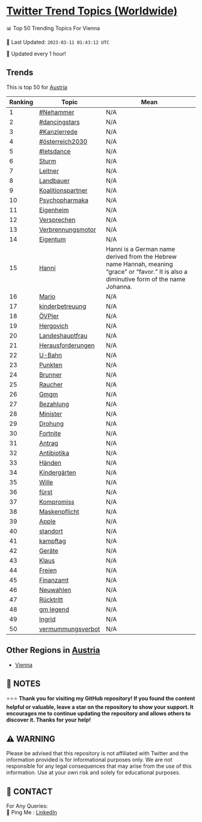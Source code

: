 [Twitter Trend Topics (Worldwide)](https://github.com/ErcinDedeoglu/Twitter-Trend-Topics)
==========


📊 Top 50 Trending Topics For Vienna

📆 Last Updated: `2023-03-11 01:43:12 UTC`

🔧 Updated every 1 hour!


## Trends

This is top 50 for [Austria](</Austria>)

| Ranking | Topic | Mean |
| ------- | ------------ | ------------ |
| 1 | [#Nehammer](http://twitter.com/search?q=%23Nehammer) | N/A |
| 2 | [#dancingstars](http://twitter.com/search?q=%23dancingstars) | N/A |
| 3 | [#Kanzlerrede](http://twitter.com/search?q=%23Kanzlerrede) | N/A |
| 4 | [#österreich2030](http://twitter.com/search?q=%23%c3%b6sterreich2030) | N/A |
| 5 | [#letsdance](http://twitter.com/search?q=%23letsdance) | N/A |
| 6 | [Sturm](http://twitter.com/search?q=Sturm) | N/A |
| 7 | [Leitner](http://twitter.com/search?q=Leitner) | N/A |
| 8 | [Landbauer](http://twitter.com/search?q=Landbauer) | N/A |
| 9 | [Koalitionspartner](http://twitter.com/search?q=Koalitionspartner) | N/A |
| 10 | [Psychopharmaka](http://twitter.com/search?q=Psychopharmaka) | N/A |
| 11 | [Eigenheim](http://twitter.com/search?q=Eigenheim) | N/A |
| 12 | [Versprechen](http://twitter.com/search?q=Versprechen) | N/A |
| 13 | [Verbrennungsmotor](http://twitter.com/search?q=Verbrennungsmotor) | N/A |
| 14 | [Eigentum](http://twitter.com/search?q=Eigentum) | N/A |
| 15 | [Hanni](http://twitter.com/search?q=Hanni) | Hanni is a German name derived from the Hebrew name Hannah, meaning “grace” or “favor.” It is also a diminutive form of the name Johanna. |
| 16 | [Mario](http://twitter.com/search?q=Mario) | N/A |
| 17 | [kinderbetreuung](http://twitter.com/search?q=kinderbetreuung) | N/A |
| 18 | [ÖVPler](http://twitter.com/search?q=%c3%96VPler) | N/A |
| 19 | [Hergovich](http://twitter.com/search?q=Hergovich) | N/A |
| 20 | [Landeshauptfrau](http://twitter.com/search?q=Landeshauptfrau) | N/A |
| 21 | [Herausforderungen](http://twitter.com/search?q=Herausforderungen) | N/A |
| 22 | [U-Bahn](http://twitter.com/search?q=U-Bahn) | N/A |
| 23 | [Punkten](http://twitter.com/search?q=Punkten) | N/A |
| 24 | [Brunner](http://twitter.com/search?q=Brunner) | N/A |
| 25 | [Raucher](http://twitter.com/search?q=Raucher) | N/A |
| 26 | [Gmgm](http://twitter.com/search?q=Gmgm) | N/A |
| 27 | [Bezahlung](http://twitter.com/search?q=Bezahlung) | N/A |
| 28 | [Minister](http://twitter.com/search?q=Minister) | N/A |
| 29 | [Drohung](http://twitter.com/search?q=Drohung) | N/A |
| 30 | [Fortnite](http://twitter.com/search?q=Fortnite) | N/A |
| 31 | [Antrag](http://twitter.com/search?q=Antrag) | N/A |
| 32 | [Antibiotika](http://twitter.com/search?q=Antibiotika) | N/A |
| 33 | [Händen](http://twitter.com/search?q=H%c3%a4nden) | N/A |
| 34 | [Kindergärten](http://twitter.com/search?q=Kinderg%c3%a4rten) | N/A |
| 35 | [Wille](http://twitter.com/search?q=Wille) | N/A |
| 36 | [fürst](http://twitter.com/search?q=f%c3%bcrst) | N/A |
| 37 | [Kompromiss](http://twitter.com/search?q=Kompromiss) | N/A |
| 38 | [Maskenpflicht](http://twitter.com/search?q=Maskenpflicht) | N/A |
| 39 | [Apple](http://twitter.com/search?q=Apple) | N/A |
| 40 | [standort](http://twitter.com/search?q=standort) | N/A |
| 41 | [kampftag](http://twitter.com/search?q=kampftag) | N/A |
| 42 | [Geräte](http://twitter.com/search?q=Ger%c3%a4te) | N/A |
| 43 | [Klaus](http://twitter.com/search?q=Klaus) | N/A |
| 44 | [Freien](http://twitter.com/search?q=Freien) | N/A |
| 45 | [Finanzamt](http://twitter.com/search?q=Finanzamt) | N/A |
| 46 | [Neuwahlen](http://twitter.com/search?q=Neuwahlen) | N/A |
| 47 | [Rücktritt](http://twitter.com/search?q=R%c3%bccktritt) | N/A |
| 48 | [gm legend](http://twitter.com/search?q=gm+legend) | N/A |
| 49 | [Ingrid](http://twitter.com/search?q=Ingrid) | N/A |
| 50 | [vermummungsverbot](http://twitter.com/search?q=vermummungsverbot) | N/A |



## Other Regions in [Austria](</Austria>)

* [Vienna](</Austria/Vienna.md>)



## 📝 NOTES

⭐⭐⭐ **Thank you for visiting my GitHub repository! If you found the content helpful or valuable, leave a star on the repository to show your support. It encourages me to continue updating the repository and allows others to discover it. Thanks for your help!**


## ⚠️ WARNING

Please be advised that this repository is not affiliated with Twitter and the information provided is for informational purposes only. We are not responsible for any legal consequences that may arise from the use of this information. Use at your own risk and solely for educational purposes.


## 📨 CONTACT

 For Any Queries:  
            🏓 Ping Me : [LinkedIn](https://www.linkedin.com/in/ercindedeoglu/)
